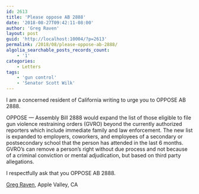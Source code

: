 ```yaml
---
id: 2613
title: 'Please oppose AB 2888'
date: '2018-08-27T09:42:11-08:00'
author: 'Greg Raven'
layout: post
guid: 'http://localhost:10004/?p=2613'
permalink: /2018/08/please-oppose-ab-2888/
algolia_searchable_posts_records_count:
    - '1'
categories:
    - Letters
tags:
    - 'gun control'
    - 'Senator Scott Wilk'
---
```


I am a concerned resident of California writing to urge you to OPPOSE AB 2888.

OPPOSE — Assembly Bill 2888 would expand the list of those eligible to file gun violence restraining orders (GVRO) beyond the currently authorized reporters which include immediate family and law enforcement. The new list is expanded to employers, coworkers, and employees of a secondary or postsecondary school that the person has attended in the last 6 months. GVRO’s can remove a person’s right without due process and not because of a criminal conviction or mental adjudication, but based on third party allegations.

I respectfully ask that you OPPOSE AB 2888.

[Greg Raven](https://www.gregraven.org/), Apple Valley, CA